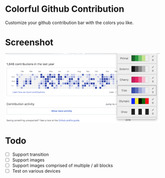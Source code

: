 # Colorful Github Contribution
Customize your github contribution bar with the colors you like.

# Screenshot
![screenshot](.github/screenshot.png)

# Todo
- [ ] Support transition
- [ ] Support images
- [ ] Support images comprised of multiple / all blocks
- [ ] Test on various devices
